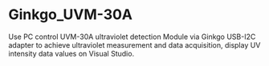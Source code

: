 # Ginkgo_UVM-30A
Use PC control UVM-30A ultraviolet detection Module via Ginkgo USB-I2C adapter to achieve ultraviolet measurement and data acquisition, display UV intensity data values on Visual Studio.
